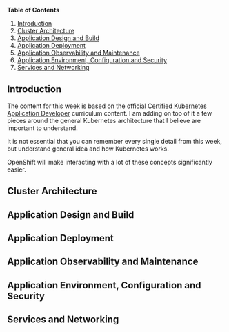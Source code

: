 **Table of Contents**
1. [Introduction](#introduction)
1. [Cluster Architecture](#cluster-architecture)
1. [Application Design and Build](#application-design-and-build)
1. [Application Deployment](#application-deployment)
1. [Application Observability and Maintenance](#application-observability-and-maintenance)
1. [Application Environment, Configuration and Security](#application-environment-configuration-and-security)
1. [Services and Networking](#services-and-networking)


## Introduction
The content for this week is based on the official [Certified Kubernetes Application Developer](https://github.com/cncf/curriculum/blob/master/CKAD_Curriculum_v1.22.pdf) curriculum content. I am adding on top of it a few pieces around the general Kubernetes architecture that I believe are important to understand.

It is not essential that you can remember every single detail from this week, but understand general idea and how Kubernetes works.

OpenShift will make interacting with a lot of these concepts significantly easier.

## Cluster Architecture

## Application Design and Build

## Application Deployment

## Application Observability and Maintenance

## Application Environment, Configuration and Security

## Services and Networking